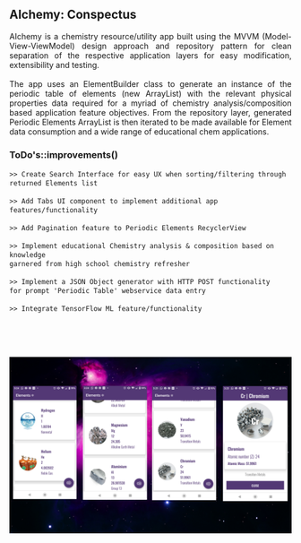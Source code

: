 ## AIchemy: Conspectus
<p align="justify">
AIchemy is a chemistry resource/utility app built using the MVVM (Model-View-ViewModel) design approach and repository pattern for clean separation of the respective application layers for easy modification, extensibility and testing.<br><br>
The app uses an ElementBuilder class to generate an instance of the periodic table of elements (new ArrayList<PeriodicTable>) with the relevant physical properties data required for a myriad of chemistry analysis/composition based application feature objectives.
From the repository layer, generated Periodic Elements ArrayList<PeriodicTable> is then iterated to be made available for Element data consumption and a wide range of educational chem applications.
</p>

### ToDo's::improvements() #
``````````````
>> Create Search Interface for easy UX when sorting/filtering through returned Elements list

>> Add Tabs UI component to implement additional app features/functionality

>> Add Pagination feature to Periodic Elements RecyclerView

>> Implement educational Chemistry analysis & composition based on knowledge
garnered from high school chemistry refresher

>> Implement a JSON Object generator with HTTP POST functionality
for prompt 'Periodic Table' webservice data entry

>> Integrate TensorFlow ML feature/functionality

``````````````

<br><br>

&nbsp;
![alt text](AIchemyscreenshot.png)
&nbsp;
